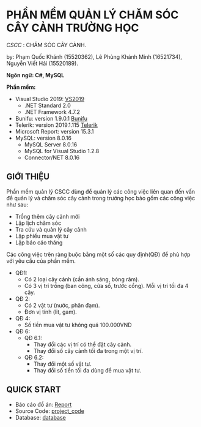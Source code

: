 # PHẦN MỀM QUẢN LÝ CHĂM SÓC CÂY CẢNH TRƯỜNG HỌC

*CSCC* : CHĂM SÓC CÂY CẢNH.

 by: Phạm Quốc Khánh (15520362), Lê Phùng Khánh Minh (16521734), Nguyễn Viết Hải (15520189).

 **Ngôn ngữ: C#, MySQL**

 **Phần mềm:**
 - Visual Studio 2019: [VS2019](https://visualstudio.microsoft.com/vs/)
    - .NET Standard 2.0
    - .NET Framework 4.7.2
 - Bunifu: version 1.9.0.1 [Bunifu](https://github.com/KhanhPham0102/TakeCareOfPlants/tree/master/Library/Bunifu%20UI%20Form%201.%EF%BB%BF9.0.1)
 - Telerik: version 2019.1.115 [Telerik](https://www.telerik.com/products/winforms.aspx)
 - Microsoft Report: version 15.3.1
 - MySQL: version 8.0.16
    - MySQL Server 8.0.16
    - MySQL for Visual Studio 1.2.8
    - Connector/NET 8.0.16

 ## GIỚI THIỆU

 Phần mềm quản lý CSCC dùng để quản lý các công việc liên quan đến vấn đề quản lý và chăm sóc cây cảnh trong trường học bảo gồm các công việc như sau:
 - Trồng thêm cây cảnh mới
 - Lập lịch chăm sóc
 - Tra cứu và quản lý cây cảnh
 - Lập phiếu mua vật tư
 - Lập báo cáo tháng

 Các công việc trên ràng buộc bằng một số các quy định(QĐ) để phù hợp với yêu cầu của phần mềm.
 - QĐ1: 
    - Có 2 loại cây cảnh (cần ánh sáng, bóng râm).
    - Có 3 vị trí trồng (ban công, cửa sổ, trước cổng). Mỗi vị trí tối đa 4 cây.
 - QĐ 2:
    - Có 2 vật tư (nước, phân đạm).
    - Đơn vị tính (lit, gam).
 - QĐ 4:
    - Số tiền mua vật tư không quá 100.000VND
 - QĐ 6:
    - QĐ 6.1: 
        - Thay đổi các vị trí có thể đặt cây cảnh.
        - Thay đổi số cây cảnh tối đa trong một vị trí.
    - QĐ 6.2:
        - Thay đổi một số vật tư.
        - Thay đổi số tiền tối đa dùng để mua vật tư.

 ## QUICK START

 - Báo cáo đồ án: [Report](https://github.com/KhanhPham0102/TakeCareOfPlants/blob/master/REPROT.docx)
 - Source Code: [project_code](https://github.com/KhanhPham0102/TakeCareOfPlants/tree/master/TakeCareOfPlants)
 - Database: [database](https://github.com/KhanhPham0102/TakeCareOfPlants/blob/master/NEWDB.sql)
